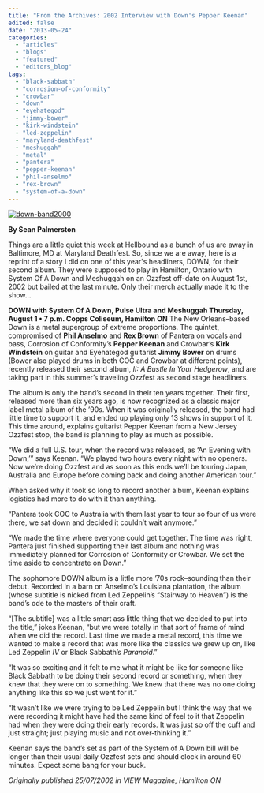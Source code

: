 ```yaml
---
title: "From the Archives: 2002 Interview with Down's Pepper Keenan"
edited: false
date: "2013-05-24"
categories:
  - "articles"
  - "blogs"
  - "featured"
  - "editors_blog"
tags:
  - "black-sabbath"
  - "corrosion-of-conformity"
  - "crowbar"
  - "down"
  - "eyehategod"
  - "jimmy-bower"
  - "kirk-windstein"
  - "led-zeppelin"
  - "maryland-deathfest"
  - "meshuggah"
  - "metal"
  - "pantera"
  - "pepper-keenan"
  - "phil-anselmo"
  - "rex-brown"
  - "system-of-a-down"
---
```


[![down-band2000](http://www.hellbound.ca/wp-content/uploads/2013/05/down-band2000.jpg)](http://www.hellbound.ca/wp-content/uploads/2013/05/down-band2000.jpg)

**By Sean Palmerston**

Things are a little quiet this week at Hellbound as a bunch of us are away in Baltimore, MD at Maryland Deathfest. So, since we are away, here is a reprint of a story I did on one of this year's headliners, DOWN, for their second album. They were supposed to play in Hamilton, Ontario with System Of A Down and Meshuggah on an Ozzfest off-date on August 1st, 2002 but bailed at the last minute. Only their merch actually made it to the show…

**DOWN with System Of A Down, Pulse Ultra and Meshuggah Thursday, August 1 • 7 p.m. Copps Coliseum, Hamilton ON** The New Orleans–based Down is a metal supergroup of extreme proportions. The quintet, compromised of **Phil Anselmo** and **Rex Brown** of Pantera on vocals and bass, Corrosion of Conformity’s **Pepper Keenan** and Crowbar’s **Kirk Windstein** on guitar and Eyehategod guitarist **Jimmy Bower** on drums (Bower also played drums in both COC and Crowbar at different points), recently released their second album, _II: A Bustle In Your Hedgerow_, and are taking part in this summer’s traveling Ozzfest as second stage headliners.

The album is only the band’s second in their ten years together. Their first, released more than six years ago, is now recognized as a classic major label metal album of the ’90s. When it was originally released, the band had little time to support it, and ended up playing only 13 shows in support of it. This time around, explains guitarist Pepper Keenan from a New Jersey Ozzfest stop, the band is planning to play as much as possible.

“We did a full U.S. tour, when the record was released, as ‘An Evening with Down,’” says Keenan. “We played two hours every night with no openers. Now we’re doing Ozzfest and as soon as this ends we’ll be touring Japan, Australia and Europe before coming back and doing another American tour.”

When asked why it took so long to record another album, Keenan explains logistics had more to do with it than anything.

“Pantera took COC to Australia with them last year to tour so four of us were there, we sat down and decided it couldn’t wait anymore.”

“We made the time where everyone could get together. The time was right, Pantera just finished supporting their last album and nothing was immediately planned for Corrosion of Conformity or Crowbar. We set the time aside to concentrate on Down.”

The sophomore DOWN album is a little more ’70s rock–sounding than their debut. Recorded in a barn on Anselmo’s Louisiana plantation, the album (whose subtitle is nicked from Led Zeppelin’s “Stairway to Heaven”) is the band’s ode to the masters of their craft.

“\[The subtitle\] was a little smart ass little thing that we decided to put into the title,” jokes Keenan, “but we were totally in that sort of frame of mind when we did the record. Last time we made a metal record, this time we wanted to make a record that was more like the classics we grew up on, like Led Zeppelin _IV_ or Black Sabbath’s _Paranoid_.”

“It was so exciting and it felt to me what it might be like for someone like Black Sabbath to be doing their second record or something, when they knew that they were on to something. We knew that there was no one doing anything like this so we just went for it.”

“It wasn’t like we were trying to be Led Zeppelin but I think the way that we were recording it might have had the same kind of feel to it that Zeppelin had when they were doing their early records. It was just so off the cuff and just straight; just playing music and not over-thinking it.”

Keenan says the band’s set as part of the System of A Down bill will be longer than their usual daily Ozzfest sets and should clock in around 60 minutes. Expect some bang for your buck.

_Originally published 25/07/2002 in VIEW Magazine, Hamilton ON_

